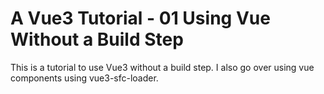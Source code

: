 # A Vue3 Tutorial - 01 Using Vue Without a Build Step

This is a tutorial to use Vue3 without a build step. I also go over using vue components using vue3-sfc-loader.


